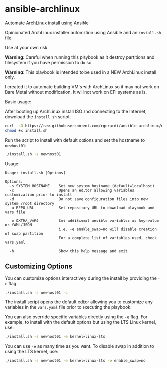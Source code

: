 # ansible-archlinux
Automate ArchLinux install using Ansible

Opinionated ArchLinux installer automation using Ansible and an `install.sh` file.

Use at your own risk.

**Warning**: Careful when running this playbook as it destroy partitions and filesystem if you have permission to do so.

**Warning**: This playbook is intended to be used in a NEW ArchLinux install only.

I created it to automate building VM's with ArchLinux so it may not work on Bare Metal without modification. It will not work on EFI systems as is.

Basic usage:

After booting up ArchLinux install ISO and connecting to the Internet, download the `install.sh` script.

```bash
curl -sO https://raw.githubusercontent.com/rgerardi/ansible-archlinux/master/install.sh
chmod +x install.sh
```

Run the script to install with default options and set the hostname to `newhost01`:

```bash
./install.sh -s newhost01
```

Usage:
```
Usage: install.sh [Options]

Options:
  -s SYSTEM_HOSTNAME    Set new system hostname (default=localhost)
  -c                    Opens an editor allowing variables customization prior to install
  -d                    Do not save configuration files into new system /root directory
  -u REPO_URL           Set repository URL to download playbook and vars file

  -e EXTRA_VARS         Set additional ansible variables as key=value or YAML/JSON
                        i.e. -e enable_swap=no will disable creation of swap partition
                        For a complete list of variables used, check vars.yaml

  -h                    Show this help message and exit
```

## Customizing Options
You can customize options interactively during the install by providing the `-c` flag:
```bash
./install.sh -s newhost01 -c
```

The install script opens the default editor allowing you to customize any variables in the `vars.yaml` file prior to executing the playbook.

You can also override specific variables directly using the `-e` flag. For example, to install with the default options but using the LTS Linux kernel, use:
```bash
./install.sh -s newhost01 -e kernel=linux-lts
```

You can use `-e` as many time as you want. To disable swap in addition to using the LTS kernel, use:
```bash
./install.sh -s newhost01 -e kernel=linux-lts -e enable_swap=no
```
